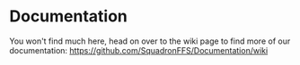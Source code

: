 # Documentation
You won't find much here, head on over to the wiki page to find more of our documentation:
https://github.com/SquadronFFS/Documentation/wiki

